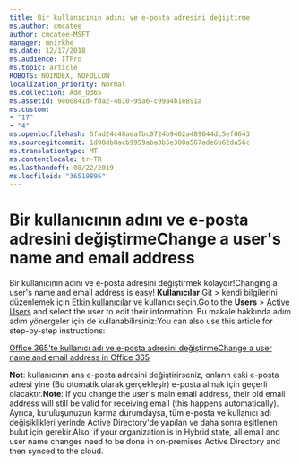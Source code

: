 ```yaml
---
title: Bir kullanıcının adını ve e-posta adresini değiştirme
ms.author: cmcatee
author: cmcatee-MSFT
manager: mnirkhe
ms.date: 12/17/2018
ms.audience: ITPro
ms.topic: article
ROBOTS: NOINDEX, NOFOLLOW
localization_priority: Normal
ms.collection: Adm_O365
ms.assetid: 9e00841d-fda2-4610-95a6-c99a4b1e891a
ms.custom:
- "17"
- "4"
ms.openlocfilehash: 5fad24c48aeafbc0724b9462a489644dc5ef0643
ms.sourcegitcommit: 1d98db8acb9959aba3b5e308a567ade6b62da56c
ms.translationtype: MT
ms.contentlocale: tr-TR
ms.lasthandoff: 08/22/2019
ms.locfileid: "36519895"
---
```

# <a name="change-a-users-name-and-email-address"></a><span data-ttu-id="6d6a2-102">Bir kullanıcının adını ve e-posta adresini değiştirme</span><span class="sxs-lookup"><span data-stu-id="6d6a2-102">Change a user's name and email address</span></span>

<span data-ttu-id="6d6a2-103">Bir kullanıcının adını ve e-posta adresini değiştirmek kolaydır!</span><span class="sxs-lookup"><span data-stu-id="6d6a2-103">Changing a user's name and email address is easy!</span></span> <span data-ttu-id="6d6a2-104">**Kullanıcılar** Git \> kendi bilgilerini düzenlemek için [Etkin kullanıcılar](https://go.microsoft.com/fwlink/p/?linkid=834822) ve kullanıcı seçin.</span><span class="sxs-lookup"><span data-stu-id="6d6a2-104">Go to the **Users** \> [Active Users](https://go.microsoft.com/fwlink/p/?linkid=834822) and select the user to edit their information.</span></span> <span data-ttu-id="6d6a2-105">Bu makale hakkında adım adım yönergeler için de kullanabilirsiniz:</span><span class="sxs-lookup"><span data-stu-id="6d6a2-105">You can also use this article for step-by-step instructions:</span></span>
  
[<span data-ttu-id="6d6a2-106">Office 365'te kullanıcı adı ve e-posta adresini değiştirme</span><span class="sxs-lookup"><span data-stu-id="6d6a2-106">Change a user name and email address in Office 365</span></span>](https://docs.microsoft.com/office365/admin/add-users/change-a-user-name-and-email-address)
  
 <span data-ttu-id="6d6a2-107">**Not**: kullanıcının ana e-posta adresini değiştirirseniz, onların eski e-posta adresi yine (Bu otomatik olarak gerçekleşir) e-posta almak için geçerli olacaktır.</span><span class="sxs-lookup"><span data-stu-id="6d6a2-107">**Note**: If you change the user's main email address, their old email address will still be valid for receiving email (this happens automatically).</span></span> <span data-ttu-id="6d6a2-108">Ayrıca, kuruluşunuzun karma durumdaysa, tüm e-posta ve kullanıcı adı değişiklikleri yerinde Active Directory'de yapılan ve daha sonra eşitlenen bulut için gerekir.</span><span class="sxs-lookup"><span data-stu-id="6d6a2-108">Also, if your organization is in Hybrid state, all email and user name changes need to be done in on-premises Active Directory and then synced to the cloud.</span></span>